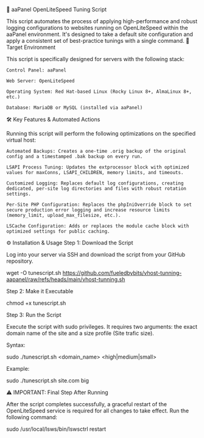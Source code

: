 🚀 aaPanel OpenLiteSpeed Tuning Script

This script automates the process of applying high-performance and robust logging configurations to websites running on OpenLiteSpeed within the aaPanel environment. It's designed to take a default site configuration and apply a consistent set of best-practice tunings with a single command.
🎯 Target Environment

This script is specifically designed for servers with the following stack:

    Control Panel: aaPanel

    Web Server: OpenLiteSpeed

    Operating System: Red Hat-based Linux (Rocky Linux 8+, AlmaLinux 8+, etc.)

    Database: MariaDB or MySQL (installed via aaPanel)

🛠️ Key Features & Automated Actions

Running this script will perform the following optimizations on the specified virtual host:

    Automated Backups: Creates a one-time .orig backup of the original config and a timestamped .bak backup on every run.

    LSAPI Process Tuning: Updates the extprocessor block with optimized values for maxConns, LSAPI_CHILDREN, memory limits, and timeouts.

    Customized Logging: Replaces default log configurations, creating dedicated, per-site log directories and files with robust rotation settings.

    Per-Site PHP Configuration: Replaces the phpIniOverride block to set secure production error logging and increase resource limits (memory_limit, upload_max_filesize, etc.).

    LSCache Configuration: Adds or replaces the module cache block with optimized settings for public caching.

⚙️ Installation & Usage
Step 1: Download the Script

Log into your server via SSH and download the script from your GitHub repository.

wget -O tunescript.sh https://github.com/fueledbybits/vhost-tunning-aapanel/raw/refs/heads/main/vhost-tunning.sh

Step 2: Make it Executable

chmod +x tunescript.sh

Step 3: Run the Script

Execute the script with sudo privileges. It requires two arguments: the exact domain name of the site and a size profile (Site trafic size).

Syntax:

sudo ./tunescript.sh <domain_name> <high|medium|small>

Example:

sudo ./tunescript.sh site.com big


⚠️ IMPORTANT: Final Step After Running

After the script completes successfully, a graceful restart of the OpenLiteSpeed service is required for all changes to take effect. Run the following command:

sudo /usr/local/lsws/bin/lswsctrl restart

